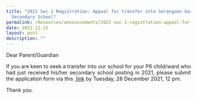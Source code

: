 ```yaml
---
title: "2022 Sec 1 Registration: Appeal for transfer into Serangoon Garden
  Secondary School"
permalink: /Resources/announcements/2022-sec-1-registration-appeal-for-transfer/
date: 2021-12-21
layout: post
description: ""
---
```

Dear Parent/Guardian

<p style="text-align: justify;"> If you are keen to seek a transfer into our school for your P6 child/ward who had just received his/her secondary school posting in 2021, please submit the application form via this <a href="https://form.gov.sg/#!/5f857bac540c7c0011898b38" target = "_blank"> link</a> by Tuesday, 28 December 2021, 12 pm.</p>

Thank you.